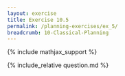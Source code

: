 ```yaml
---
layout: exercise
title: Exercise 10.5
permalink: /planning-exercises/ex_5/
breadcrumb: 10-Classical-Planning
---
```


{% include mathjax_support %}

<div><i class="arrow-up loader" data-chapter="planning-exercises" data-exercise="ex_5" data-rating="0"></i></div>
{% include_relative question.md %}
